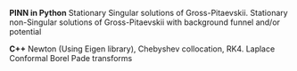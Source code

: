 **PINN in Python**
Stationary Singular solutions of Gross-Pitaevskii.
Stationary non-Singular solutions of Gross-Pitaevskii with background funnel and/or potential

**C++**
Newton (Using Eigen library), Chebyshev collocation, RK4.
Laplace Conformal Borel Pade transforms
